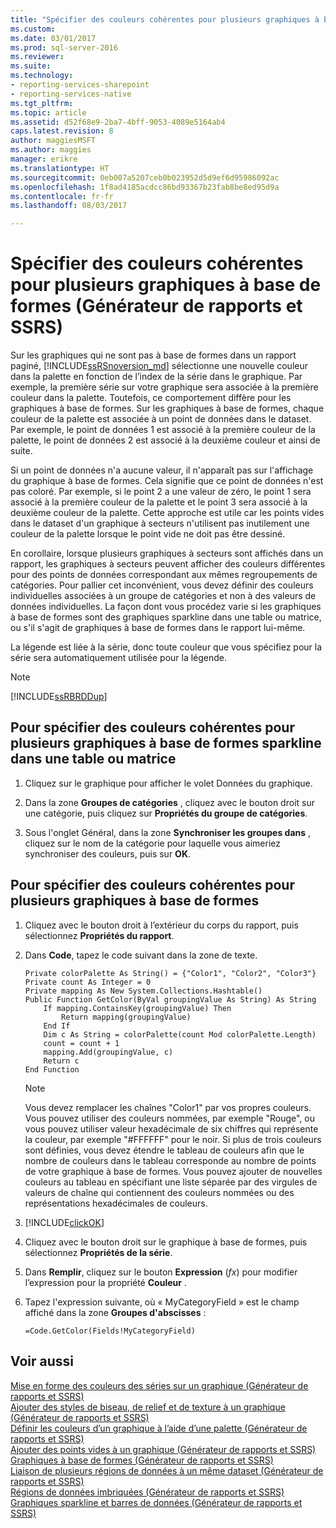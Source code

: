```yaml
---
title: "Spécifier des couleurs cohérentes pour plusieurs graphiques à base de formes (Générateur de rapports et SSRS) | Microsoft Docs"
ms.custom: 
ms.date: 03/01/2017
ms.prod: sql-server-2016
ms.reviewer: 
ms.suite: 
ms.technology:
- reporting-services-sharepoint
- reporting-services-native
ms.tgt_pltfrm: 
ms.topic: article
ms.assetid: d52f68e9-2ba7-4bff-9053-4089e5164ab4
caps.latest.revision: 8
author: maggiesMSFT
ms.author: maggies
manager: erikre
ms.translationtype: HT
ms.sourcegitcommit: 0eb007a5207ceb0b023952d5d9ef6d95986092ac
ms.openlocfilehash: 1f8ad4185acdcc86bd93367b23fab8be8ed95d9a
ms.contentlocale: fr-fr
ms.lasthandoff: 08/03/2017

---
```

# <a name="specify-consistent-colors-across-multiple-shape-charts-report-builder-and-ssrs"></a>Spécifier des couleurs cohérentes pour plusieurs graphiques à base de formes (Générateur de rapports et SSRS)
  Sur les graphiques qui ne sont pas à base de formes dans un rapport paginé, [!INCLUDE[ssRSnoversion_md](../../includes/ssrsnoversion-md.md)] sélectionne une nouvelle couleur dans la palette en fonction de l’index de la série dans le graphique. Par exemple, la première série sur votre graphique sera associée à la première couleur dans la palette. Toutefois, ce comportement diffère pour les graphiques à base de formes. Sur les graphiques à base de formes, chaque couleur de la palette est associée à un point de données dans le dataset. Par exemple, le point de données 1 est associé à la première couleur de la palette, le point de données 2 est associé à la deuxième couleur et ainsi de suite.  
  
 Si un point de données n'a aucune valeur, il n'apparaît pas sur l'affichage du graphique à base de formes. Cela signifie que ce point de données n'est pas coloré. Par exemple, si le point 2 a une valeur de zéro, le point 1 sera associé à la première couleur de la palette et le point 3 sera associé à la deuxième couleur de la palette. Cette approche est utile car les points vides dans le dataset d'un graphique à secteurs n'utilisent pas inutilement une couleur de la palette lorsque le point vide ne doit pas être dessiné.  
  
 En corollaire, lorsque plusieurs graphiques à secteurs sont affichés dans un rapport, les graphiques à secteurs peuvent afficher des couleurs différentes pour des points de données correspondant aux mêmes regroupements de catégories. Pour pallier cet inconvénient, vous devez définir des couleurs individuelles associées à un groupe de catégories et non à des valeurs de données individuelles. La façon dont vous procédez varie si les graphiques à base de formes sont des graphiques sparkline dans une table ou matrice, ou s'il s'agit de graphiques à base de formes dans le rapport lui-même.  
  
 La légende est liée à la série, donc toute couleur que vous spécifiez pour la série sera automatiquement utilisée pour la légende.  
  
> [!NOTE]  
>  [!INCLUDE[ssRBRDDup](../../includes/ssrbrddup-md.md)]  
  
## <a name="to-specify-consistent-colors-across-multiple-sparkline-shape-charts-in-a-table-or-matrix"></a>Pour spécifier des couleurs cohérentes pour plusieurs graphiques à base de formes sparkline dans une table ou matrice  
  
1.  Cliquez sur le graphique pour afficher le volet Données du graphique.  
  
2.  Dans la zone **Groupes de catégories** , cliquez avec le bouton droit sur une catégorie, puis cliquez sur **Propriétés du groupe de catégories**.  
  
3.  Sous l'onglet Général, dans la zone **Synchroniser les groupes dans** , cliquez sur le nom de la catégorie pour laquelle vous aimeriez synchroniser des couleurs, puis sur **OK**.  
  
## <a name="to-specify-consistent-colors-across-multiple-shape-charts"></a>Pour spécifier des couleurs cohérentes pour plusieurs graphiques à base de formes  
  
1.  Cliquez avec le bouton droit à l’extérieur du corps du rapport, puis sélectionnez **Propriétés du rapport**.  
  
2.  Dans **Code**, tapez le code suivant dans la zone de texte.  
  
    ```  
    Private colorPalette As String() = {"Color1", "Color2", "Color3"}  
    Private count As Integer = 0  
    Private mapping As New System.Collections.Hashtable()  
    Public Function GetColor(ByVal groupingValue As String) As String  
        If mapping.ContainsKey(groupingValue) Then  
            Return mapping(groupingValue)  
        End If  
        Dim c As String = colorPalette(count Mod colorPalette.Length)  
        count = count + 1  
        mapping.Add(groupingValue, c)  
        Return c  
    End Function  
    ```  
  
    > [!NOTE]  
    >  Vous devez remplacer les chaînes "Color1" par vos propres couleurs. Vous pouvez utiliser des couleurs nommées, par exemple "Rouge", ou vous pouvez utiliser valeur hexadécimale de six chiffres qui représente la couleur, par exemple "#FFFFFF" pour le noir. Si plus de trois couleurs sont définies, vous devez étendre le tableau de couleurs afin que le nombre de couleurs dans le tableau corresponde au nombre de points de votre graphique à base de formes. Vous pouvez ajouter de nouvelles couleurs au tableau en spécifiant une liste séparée par des virgules de valeurs de chaîne qui contiennent des couleurs nommées ou des représentations hexadécimales de couleurs.  
  
3.  [!INCLUDE[clickOK](../../includes/clickok-md.md)]  
  
4.  Cliquez avec le bouton droit sur le graphique à base de formes, puis sélectionnez **Propriétés de la série**.  
  
5.  Dans **Remplir**, cliquez sur le bouton **Expression** (*fx*) pour modifier l’expression pour la propriété **Couleur** .  
  
6.  Tapez l'expression suivante, où « MyCategoryField » est le champ affiché dans la zone **Groupes d'abscisses** :  
  
    ```  
    =Code.GetColor(Fields!MyCategoryField)  
    ```  
  
## <a name="see-also"></a>Voir aussi  
 [Mise en forme des couleurs des séries sur un graphique &#40;Générateur de rapports et SSRS&#41;](../../reporting-services/report-design/formatting-series-colors-on-a-chart-report-builder-and-ssrs.md)   
 [Ajouter des styles de biseau, de relief et de texture à un graphique &#40;Générateur de rapports et SSRS&#41;](../../reporting-services/report-design/chart-effects-add-bevel-emboss-or-texture-report-builder.md)   
 [Définir les couleurs d’un graphique à l’aide d’une palette &#40;Générateur de rapports et SSRS&#41;](../../reporting-services/report-design/define-colors-on-a-chart-using-a-palette-report-builder-and-ssrs.md)   
 [Ajouter des points vides à un graphique &#40;Générateur de rapports et SSRS&#41;](../../reporting-services/report-design/add-empty-points-to-a-chart-report-builder-and-ssrs.md)   
 [Graphiques à base de formes &#40;Générateur de rapports et SSRS&#41;](../../reporting-services/report-design/shape-charts-report-builder-and-ssrs.md)   
 [Liaison de plusieurs régions de données à un même dataset &#40;Générateur de rapports et SSRS&#41;](../../reporting-services/report-design/linking-multiple-data-regions-to-the-same-dataset-report-builder-and-ssrs.md)   
 [Régions de données imbriquées &#40;Générateur de rapports et SSRS&#41;](../../reporting-services/report-design/nested-data-regions-report-builder-and-ssrs.md)   
 [Graphiques sparkline et barres de données &#40;Générateur de rapports et SSRS&#41;](../../reporting-services/report-design/sparklines-and-data-bars-report-builder-and-ssrs.md)  
  
  
